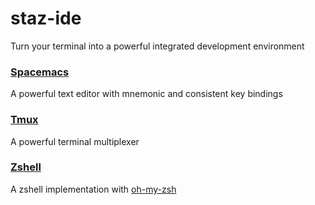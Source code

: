 # staz-ide
Turn your terminal into a powerful integrated development environment

### [Spacemacs](http://spacemacs.org/)
  A powerful text editor with mnemonic and consistent key bindings
### [Tmux](https://tmux.github.io/)
  A powerful terminal multiplexer
### [Zshell](http://zsh.sourceforge.net/)
  A zshell implementation with [oh-my-zsh](https://github.com/robbyrussell/oh-my-zsh)
